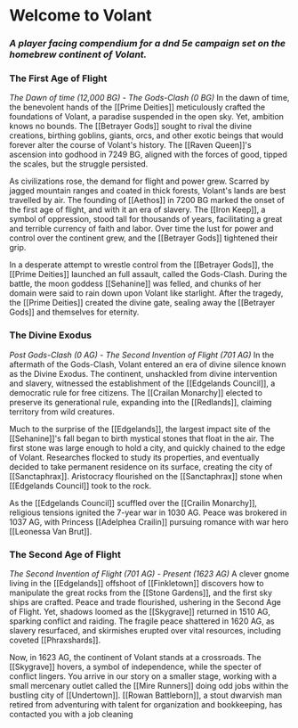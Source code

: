 # Welcome to Volant

### *A player facing compendium for a dnd 5e campaign set on the homebrew continent of Volant.*

### The First Age of Flight 
*The Dawn of time (12,000 BG) - The Gods-Clash (0 BG)*
In the dawn of time, the benevolent hands of the [[Prime Deities]] meticulously crafted the foundations of Volant, a paradise suspended in the open sky. Yet, ambition knows no bounds. The [[Betrayer Gods]] sought to rival the divine creations, birthing goblins, giants, orcs, and other exotic beings that would forever alter the course of Volant's history. The [[Raven Queen]]'s ascension into godhood in 7249 BG, aligned with the forces of good, tipped the scales, but the struggle persisted.

As civilizations rose, the demand for flight and power grew. Scarred by jagged mountain ranges and coated in thick forests, Volant's lands are best travelled by air. The founding of [[Aethos]] in 7200 BG marked the onset of the first age of flight, and with it an era of slavery. The [[Iron Keep]], a symbol of oppression, stood tall for thousands of years, facilitating a great and terrible currency of faith and labor. Over time the lust for power and control over the continent grew, and the [[Betrayer Gods]] tightened their grip.

In a desperate attempt to wrestle control from the [[Betrayer Gods]], the [[Prime Deities]] launched an full assault, called the Gods-Clash. During the battle, the moon goddess [[Sehanine]] was felled, and chunks of her domain were said to rain down upon Volant like starlight. After the tragedy, the [[Prime Deities]] created the divine gate, sealing away the [[Betrayer Gods]] and themselves for eternity. 
### The Divine Exodus 
*Post Gods-Clash (0 AG) - The Second Invention of Flight (701 AG)*
In the aftermath of the Gods-Clash, Volant entered an era of divine silence known as the Divine Exodus. The continent, unshackled from divine intervention and slavery, witnessed the establishment of the [[Edgelands Council]], a democratic rule for free citizens. The [[Crailan Monarchy]] elected to preserve its generational rule, expanding into the [[Redlands]], claiming territory from wild creatures.

Much to the surprise of the [[Edgelands]], the largest impact site of the [[Sehanine]]'s fall began to birth  mystical stones that float in the air. The first stone was large enough to hold a city, and quickly chained to the edge of Volant. Researches flocked to study its properties, and eventually decided to take permanent residence on its surface, creating the city of [[Sanctaphrax]]. Aristocracy flourished on the [[Sanctaphrax]] stone when [[Edgelands Council]] took to the rock.

As the [[Edgelands Council]] scuffled over the [[Crailin Monarchy]], religious tensions ignited the 7-year war in 1030 AG. Peace was brokered in 1037 AG, with Princess [[Adelphea Crailin]] pursuing romance with war hero [[Leonessa Van Brut]].
### The Second Age of Flight
*The Second Invention of Flight (701 AG) - Present (1623 AG)*
A clever gnome living in the [[Edgelands]] offshoot of [[Finkletown]] discovers how to manipulate the great rocks from the [[Stone Gardens]], and the first sky ships are crafted. Peace and trade flourished, ushering in the Second Age of Flight. Yet, shadows loomed as the [[Skygrave]] returned in 1510 AG, sparking conflict and raiding. The fragile peace shattered in 1620 AG, as slavery resurfaced, and skirmishes erupted over vital resources, including coveted [[Phraxshards]].

Now, in 1623 AG, the continent of Volant stands at a crossroads. The [[Skygrave]] hovers, a symbol of independence, while the specter of conflict lingers. You arrive in our story on a smaller stage, working with a small mercenary outlet called the [[Mire Runners]] doing odd jobs within the bustling city of [[Undertown]]. [[Rowan Battleborn]], a stout dwarvish man retired from adventuring with talent for organization and bookkeeping, has contacted you with a job cleaning 